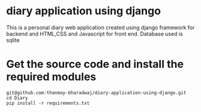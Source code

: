 # diary application using django

This is a personal diary web application created using django framework for backend and HTML,CSS and Javascript for front end. Database used is sqlite

# Get the source code and install the required modules
~~~
git@github.com:thanmay-bharadwaj/diary-application-using-django.git
cd Diary
pip install -r requirements.txt
~~~
